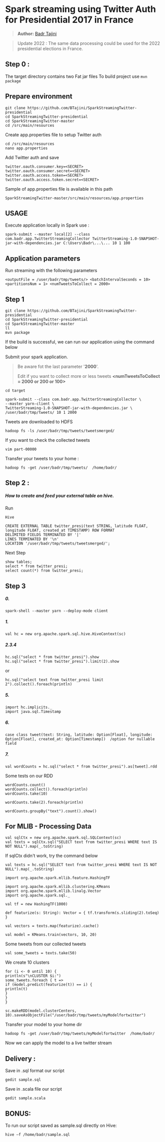 # Spark streaming using Twitter Auth for Presidential 2017 in France

> **Author:**
> [Badr Tajini](https://scholar.google.fr/citations?user=YuxT3tYAAAAJ&hl=en) <br>

> Update 2022 : The same data processing could be used for the 2022 presidential elections in France.

## Step 0 :
The target directory contains two Fat jar files
To build project use ```mvn package```

## Prepare environment
```
git clone https://github.com/BTajini/SparkStreamingTwitter-presidential
cd SparkStreamingTwitter-presidential
cd SparkStreamingTwitter-master
cd /src/main/resources
```
Create app.properties file to setup Twitter auth
```
cd /src/main/resources
nano app.properties
```
Add Twitter auth and save

```
twitter.oauth.consumer.key=<SECRET>
twitter.oauth.consumer.secret=<SECRET>
twitter.oauth.access.token=<SECRET>
twitter.oauth.access.token.secret=<SECRET>
```
Sample of app.properties file is available in this path
```
SparkStreamingTwitter-master/src/main/resources/app.properties
```
## USAGE
Execute application locally in Spark use :
```
spark-submit --master local[2] --class com.badr.app.TwitterStreamingCollector TwitterStreaming-1.0-SNAPSHOT-jar-with-dependencies.jar C:\Users\Badr\...\... 10 1 100
```
## Application parameters
Run streaming with the following parameters

```
<outputFile = /user/badr/tmp/tweets/> <batchIntervalSeconds = 10> <partitionsNum = 1> <numTweetsToCollect = 2000>
```

## Step 1 
```
git clone https://github.com/BTajini/SparkStreamingTwitter-presidential
cd SparkStreamingTwitter-presidential
cd SparkStreamingTwitter-master
ll
mvn package
```

If the build is successful, we can run our application using the command below 

Submit your spark application.
>  Be aware fot the last parameter '**2000**'.
>  
>  Edit if you want to collect more or less tweets **<numTweetsToCollect = 2000 or 200 or 100>** 
```
cd target

spark-submit --class com.badr.app.TwitterStreamingCollector \
--master yarn-client \
TwitterStreaming-1.0-SNAPSHOT-jar-with-dependencies.jar \
/user/badr/tmp/tweets/ 10 1 2000
```

Tweets are downloaded to HDFS

```
hadoop fs -ls /user/badr/tmp/tweets/tweetsmerged/
```

If you want to check the collected tweets
```
vim part-00000
```

Transfer your tweets to your home :
```
hadoop fs -get /user/badr/tmp/tweets/  /home/badr/
```

## Step 2 :

##### How to create and feed your external table on hive.

Run 
```
Hive
```

```
CREATE EXTERNAL TABLE twitter_presi(text STRING, latitude FLOAT, longitude FLOAT, created_at TIMESTAMP) ROW FORMAT
DELIMITED FIELDS TERMINATED BY '|'
LINES TERMINATED BY '\n'
LOCATION '/user/badr/tmp/tweets/tweetsmerged/';
```
Next Step 
```
show tables;
select * from twitter_presi;
select count(*) from twitter_presi;
```
## Step 3 

##### 0.
```
spark-shell --master yarn --deploy-mode client
```
##### 1.
```
val hc = new org.apache.spark.sql.hive.HiveContext(sc)
```
##### 2.3.4
```
hc.sql("select * from twitter_presi").show
hc.sql("select * from twitter_presi").limit(2).show
```
or
```
hc.sql("select text from twitter_presi limit 2").collect().foreach(println)
```
##### 5.
```
import hc.implicits._
import java.sql.Timestamp
```
##### 6.
```
case class tweet(text: String, latitude: Option[Float], longitude: Option[Float], created_at: Option[Timestamp])  /option for nullable field
```
##### 7.
```
val wordCounts = hc.sql("select * from twitter_presi").as[tweet].rdd
```
Some tests on our RDD
```
wordCounts.count()
wordCounts.collect().foreach(println)
wordCounts.take(10)

wordCounts.take(2).foreach(println)

wordCounts.groupBy("text").count().show()
```

## For MLIB  - Processing Data

```
val sqlCtx = new org.apache.spark.sql.SQLContext(sc)
val texts = sqlCtx.sql("SELECT text from twitter_presi WHERE text IS NOT NULL").map(_.toString)
```
If sqlCtx didn't work, try the command below
```
val texts = hc.sql("SELECT text from twitter_presi WHERE text IS NOT NULL").map(_.toString)
```
```
import org.apache.spark.mllib.feature.HashingTF

import org.apache.spark.mllib.clustering.KMeans
import org.apache.spark.mllib.linalg.Vector
import org.apache.spark.sql._
```
```
val tf = new HashingTF(1000)
```
```
def featurize(s: String): Vector = { tf.transform(s.sliding(2).toSeq) }
```
```
val vectors = texts.map(featurize).cache()
```
```
val model = KMeans.train(vectors, 10, 20)
```
Some tweets from our collected tweets
```
val some_tweets = texts.take(50)
```
We create 10 clusters
```
for (i <- 0 until 10) {
println(s"\nCLUSTER $i:")
some_tweets.foreach { t =>
if (model.predict(featurize(t)) == i) {
println(t)
}
}
}
```

```
sc.makeRDD(model.clusterCenters, 10).saveAsObjectFile("/user/badr/tmp/tweets/myModelfortwitter")

```

Transfer your model to your home dir

```
hadoop fs -get /user/badr/tmp/tweets/myModelfortwitter  /home/badr/
```

Now we can apply the model to a live twitter stream

## Delivery :

Save in .sql format our script

```
gedit sample.sql
```

Save in .scala file our script

```
gedit sample.scala
```

## BONUS:
To run our script saved as sample.sql directly on Hive:

```
hive –f /home/badr/sample.sql
```
